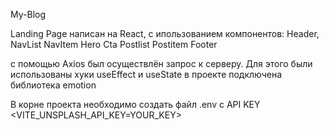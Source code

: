 My-Blog

Landing Page написан на React, с ипользованием компонентов:
Header,
NavList
NavItem
Hero
Cta
Postlist
Postitem
Footer

с помощью Axios был осуществлён запрос к серверу. Для этого были использованы хуки useEffect и useState
в проекте подключена библиотека emotion

В корне проекта необходимо создать файл .env с API KEY <VITE_UNSPLASH_API_KEY=YOUR_KEY>
